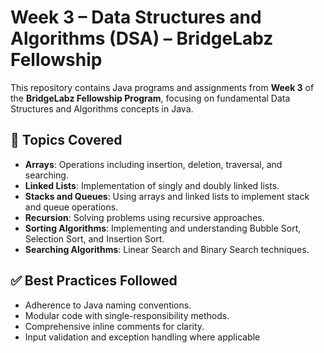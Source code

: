 # Week 3 – Data Structures and Algorithms (DSA) – BridgeLabz Fellowship

This repository contains Java programs and assignments from **Week 3** of the **BridgeLabz Fellowship Program**, focusing on fundamental Data Structures and Algorithms concepts in Java.

## 📘 Topics Covered

- **Arrays**: Operations including insertion, deletion, traversal, and searching.
- **Linked Lists**: Implementation of singly and doubly linked lists.
- **Stacks and Queues**: Using arrays and linked lists to implement stack and queue operations.
- **Recursion**: Solving problems using recursive approaches.
- **Sorting Algorithms**: Implementing and understanding Bubble Sort, Selection Sort, and Insertion Sort.
- **Searching Algorithms**: Linear Search and Binary Search techniques.

## ✅ Best Practices Followed

- Adherence to Java naming conventions.
- Modular code with single-responsibility methods.
- Comprehensive inline comments for clarity.
- Input validation and exception handling where applicable
